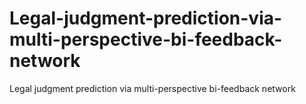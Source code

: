 # Legal-judgment-prediction-via-multi-perspective-bi-feedback-network
Legal judgment prediction via multi-perspective bi-feedback network
